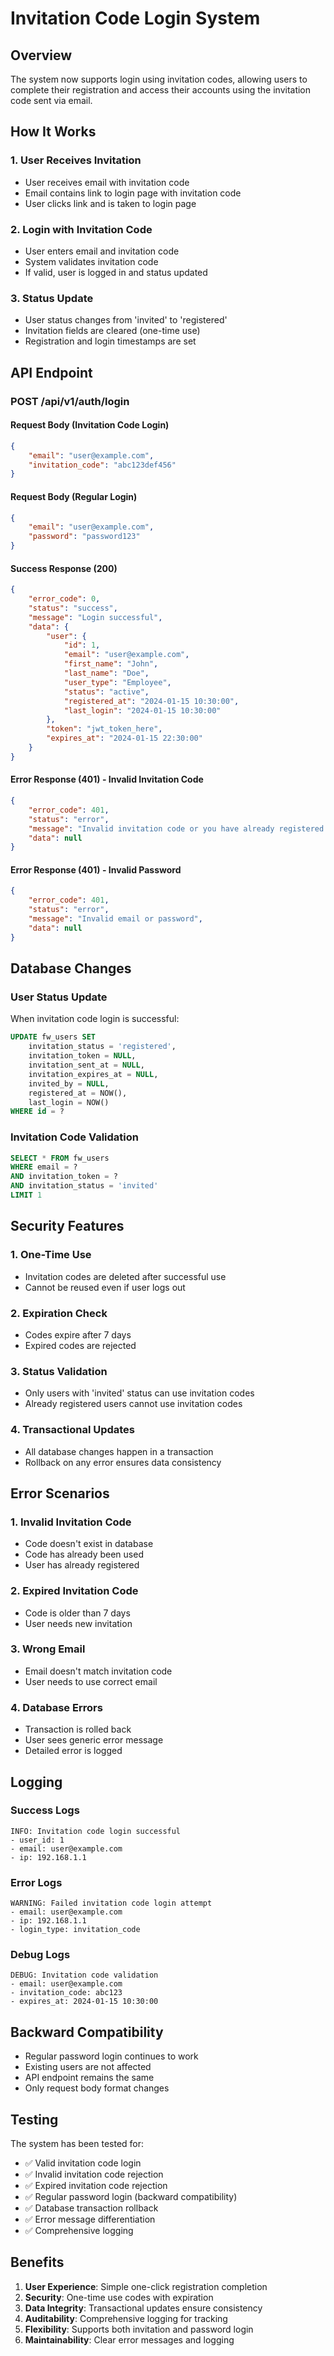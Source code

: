 # Invitation Code Login System

## Overview

The system now supports login using invitation codes, allowing users to complete their registration and access their accounts using the invitation code sent via email.

## How It Works

### 1. User Receives Invitation
- User receives email with invitation code
- Email contains link to login page with invitation code
- User clicks link and is taken to login page

### 2. Login with Invitation Code
- User enters email and invitation code
- System validates invitation code
- If valid, user is logged in and status updated

### 3. Status Update
- User status changes from 'invited' to 'registered'
- Invitation fields are cleared (one-time use)
- Registration and login timestamps are set

## API Endpoint

### POST /api/v1/auth/login

#### Request Body (Invitation Code Login)
```json
{
    "email": "user@example.com",
    "invitation_code": "abc123def456"
}
```

#### Request Body (Regular Login)
```json
{
    "email": "user@example.com",
    "password": "password123"
}
```

#### Success Response (200)
```json
{
    "error_code": 0,
    "status": "success",
    "message": "Login successful",
    "data": {
        "user": {
            "id": 1,
            "email": "user@example.com",
            "first_name": "John",
            "last_name": "Doe",
            "user_type": "Employee",
            "status": "active",
            "registered_at": "2024-01-15 10:30:00",
            "last_login": "2024-01-15 10:30:00"
        },
        "token": "jwt_token_here",
        "expires_at": "2024-01-15 22:30:00"
    }
}
```

#### Error Response (401) - Invalid Invitation Code
```json
{
    "error_code": 401,
    "status": "error",
    "message": "Invalid invitation code or you have already registered. Please check your invitation email or contact support.",
    "data": null
}
```

#### Error Response (401) - Invalid Password
```json
{
    "error_code": 401,
    "status": "error",
    "message": "Invalid email or password",
    "data": null
}
```

## Database Changes

### User Status Update
When invitation code login is successful:

```sql
UPDATE fw_users SET 
    invitation_status = 'registered',
    invitation_token = NULL,
    invitation_sent_at = NULL,
    invitation_expires_at = NULL,
    invited_by = NULL,
    registered_at = NOW(),
    last_login = NOW()
WHERE id = ?
```

### Invitation Code Validation
```sql
SELECT * FROM fw_users 
WHERE email = ? 
AND invitation_token = ? 
AND invitation_status = 'invited' 
LIMIT 1
```

## Security Features

### 1. One-Time Use
- Invitation codes are deleted after successful use
- Cannot be reused even if user logs out

### 2. Expiration Check
- Codes expire after 7 days
- Expired codes are rejected

### 3. Status Validation
- Only users with 'invited' status can use invitation codes
- Already registered users cannot use invitation codes

### 4. Transactional Updates
- All database changes happen in a transaction
- Rollback on any error ensures data consistency

## Error Scenarios

### 1. Invalid Invitation Code
- Code doesn't exist in database
- Code has already been used
- User has already registered

### 2. Expired Invitation Code
- Code is older than 7 days
- User needs new invitation

### 3. Wrong Email
- Email doesn't match invitation code
- User needs to use correct email

### 4. Database Errors
- Transaction is rolled back
- User sees generic error message
- Detailed error is logged

## Logging

### Success Logs
```
INFO: Invitation code login successful
- user_id: 1
- email: user@example.com
- ip: 192.168.1.1
```

### Error Logs
```
WARNING: Failed invitation code login attempt
- email: user@example.com
- ip: 192.168.1.1
- login_type: invitation_code
```

### Debug Logs
```
DEBUG: Invitation code validation
- email: user@example.com
- invitation_code: abc123
- expires_at: 2024-01-15 10:30:00
```

## Backward Compatibility

- Regular password login continues to work
- Existing users are not affected
- API endpoint remains the same
- Only request body format changes

## Testing

The system has been tested for:
- ✅ Valid invitation code login
- ✅ Invalid invitation code rejection
- ✅ Expired invitation code rejection
- ✅ Regular password login (backward compatibility)
- ✅ Database transaction rollback
- ✅ Error message differentiation
- ✅ Comprehensive logging

## Benefits

1. **User Experience**: Simple one-click registration completion
2. **Security**: One-time use codes with expiration
3. **Data Integrity**: Transactional updates ensure consistency
4. **Auditability**: Comprehensive logging for tracking
5. **Flexibility**: Supports both invitation and password login
6. **Maintainability**: Clear error messages and logging
